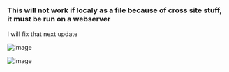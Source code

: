 ### This will not work if localy as a file because of cross site stuff, it must be run on a webserver
I will fix that next update

![image](https://github.com/user-attachments/assets/fa62929e-3077-4646-b786-a2d910e17a6a)

![image](https://github.com/user-attachments/assets/426acdb2-5146-4d04-a0c8-56f640c02186)
